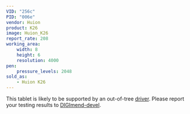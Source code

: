 ```yaml
---
VID: "256c"
PID: "006e"
vendor: Huion
product: K26
image: Huion_K26
report_rate: 208
working_area:
    width: 8
    height: 6
    resolution: 4000
pen:
    pressure_levels: 2048
sold_as:
    - Huion K26
---
```

This tablet is likely to be supported by an out-of-tree [driver](https://github.com/DIGImend/huion-driver). Please report your testing results to [DIGImend-devel](mailto:DIGImend-devel@lists.sourceforge.net).

